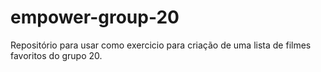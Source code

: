 # empower-group-20
Repositório para usar como exercicio para criação de uma lista de filmes favoritos do grupo 20.
